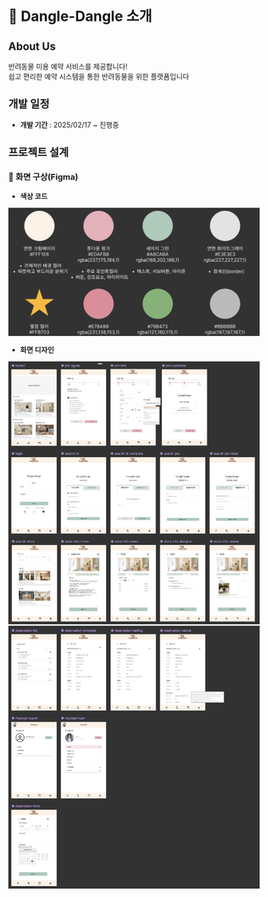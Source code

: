 # 🐾 Dangle-Dangle 소개

## About Us
반려동물 미용 예약 서비스를 제공합니다!  
쉽고 편리한 예약 시스템을 통한 반려동물을 위한 플랫폼입니다

## 개발 일정
- **개발 기간** : 2025/02/17 ~ 진행중

## 프로젝트 설계
### 🎨 화면 구상(Figma)
- **색상 코드**
<img src="./images/figma-color.jpg" alt="figma-color" width="600px" />

- **화면 디자인**
<img src="./images/figma1.jpg" alt="figma-1" />
<img src="./images/figma2.jpg" alt="figma-2" />
